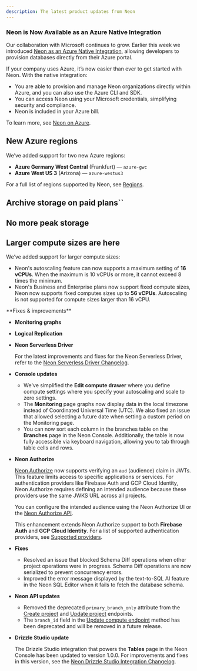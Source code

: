 ```yaml
---
description: The latest product updates from Neon
---
```


### Neon is Now Available as an Azure Native Integration

Our collaboration with Microsoft continues to grow. Earlier this week we introduced [Neon as an Azure Native Integration](https://azuremarketplace.microsoft.com/en-us/marketplace/apps/neon1722366567200.neon_serverless_postgres_azure_prod?tab=Overview), allowing developers to provision databases directly from their Azure portal.

If your company uses Azure, it’s now easier than ever to get started with Neon. With the native integration:

- You are able to provision and manage Neon organizations directly within Azure, and you can also use the Azure CLI and SDK.
- You can access Neon using your Microsoft credentials, simplifying security and compliance.
- Neon is included in your Azure bill.

To learn more, see [Neon on Azure](https://neon.tech/docs/manage/azures).

## New Azure regions

We’ve added support for two new Azure regions:

- **Azure Germany West Central** (Frankfurt) &mdash; `azure-gwc`
- **Azure West US 3** (Arizona) &mdash; `azure-westus3`

For a full list of regions supported by Neon, see [Regions](/docs/introduction/regions).

## Archive storage on paid plans``

## No more peak storage

## Larger compute sizes are here

We’ve added support for larger compute sizes:
- Neon's autoscaling feature can now supports a maximum setting of **16 vCPUs**. When the maximum is 10 vCPUs or more, it cannot exceed 8 times the minimum.
- Neon's Business and Enterprise plans now support fixed compute sizes, Neon now supports fixed computes sizes up to **56 vCPUs**. Autoscaling is not supported for compute sizes larger than 16 vCPU.

<summary>**Fixes & improvements**</summary>

- **Monitoring graphs**

- **Logical Replication**

- **Neon Serverless Driver**

  For the latest improvements and fixes for the Neon Serverless Driver, refer to the [Neon Serverless Driver Changelog](https://github.com/neondatabase/serverless/blob/main/CHANGELOG.md).

- **Console updates**

  - We've simplified the **Edit compute drawer** where you define compute settings where you specify your autoscaling and scale to zero settings.
  - The **Monitoring** page graphs now display data in the local timezone instead of Coordinated Universal Time (UTC). We also fixed an issue that allowed selecting a future date when setting a custom period on the Monitoring page.
  - You can now sort each column in the branches table on the **Branches** page in the Neon Console. Additionally, the table is now fully accessible via keyboard navigation, allowing you to tab through table cells and rows.
  
- **Neon Authorize**

  [Neon Authorize](https://neon.tech/docs/guides/neon-authorize) now supports verifying an `aud` (audience) claim in JWTs. This feature limits access to specific applications or services. For authentication providers like Firebase Auth and GCP Cloud Identity, Neon Authorize requires defining an intended audience because these providers use the same JWKS URL across all projects.

  You can configure the intended audience using the Neon Authorize UI or the [Neon Authorize API](https://api-docs.neon.tech/reference/addprojectjwks).

  This enhancement extends Neon Authorize support to both **Firebase Auth** and **GCP Cloud Identity**. For a list of supported authentication providers, see [Supported providers](/docs/guides/neon-authorize#supported-providers).

- **Fixes**

  - Resolved an issue that blocked Schema Diff operations when other project operations were in progress. Schema Diff operations are now serialized to prevent concurrency errors.
  - Improved the error message displayed by the text-to-SQL AI feature in the Neon SQL Editor when it fails to fetch the database schema.


- **Neon API updates**

  - Removed the deprecated `primary_branch_only` attribute from the [Create project](https://api-docs.neon.tech/reference/createproject) and [Update project](https://api-docs.neon.tech/reference/updateproject) endpoints.
  - The `branch_id` field in the [Update compute endpoint](https://api-docs.neon.tech/reference/updateprojectendpoint) method has been deprecated and will be removed in a future release.

- **Drizzle Studio update**

  The Drizzle Studio integration that powers the **Tables** page in the Neon Console has been updated to version 1.0.0. For improvements and fixes in this version, see the [Neon Drizzle Studio Integration Changelog](https://github.com/neondatabase/neon-drizzle-studio-changelog/blob/main/CHANGELOG.md).


</details>
